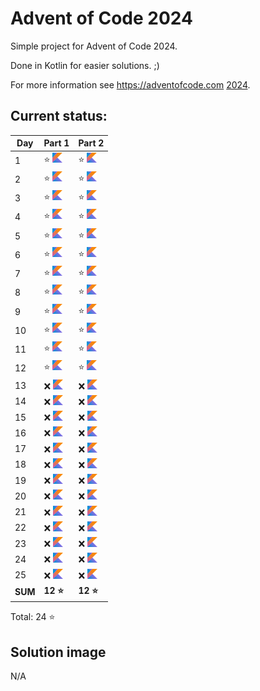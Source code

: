 # Advent of Code 2024

Simple project for Advent of Code 2024.

Done in Kotlin for easier solutions. ;)

For more information see https://adventofcode.com [2024](https://adventofcode.com/2024).

## Current status:

| Day     | Part 1                         | Part 2                         |
|---------|--------------------------------|--------------------------------|
| 1       | ⭐ ![Kotlin](../img/kotlin.png) | ⭐ ![Kotlin](../img/kotlin.png) |
| 2       | ⭐ ![Kotlin](../img/kotlin.png) | ⭐ ![Kotlin](../img/kotlin.png) |
| 3       | ⭐ ![Kotlin](../img/kotlin.png) | ⭐ ![Kotlin](../img/kotlin.png) |
| 4       | ⭐ ![Kotlin](../img/kotlin.png) | ⭐ ![Kotlin](../img/kotlin.png) |
| 5       | ⭐ ![Kotlin](../img/kotlin.png) | ⭐ ![Kotlin](../img/kotlin.png) |
| 6       | ⭐ ![Kotlin](../img/kotlin.png) | ⭐ ![Kotlin](../img/kotlin.png) |
| 7       | ⭐ ![Kotlin](../img/kotlin.png) | ⭐ ![Kotlin](../img/kotlin.png) |
| 8       | ⭐ ![Kotlin](../img/kotlin.png) | ⭐ ![Kotlin](../img/kotlin.png) |
| 9       | ⭐ ![Kotlin](../img/kotlin.png) | ⭐ ![Kotlin](../img/kotlin.png) |
| 10      | ⭐ ![Kotlin](../img/kotlin.png) | ⭐ ![Kotlin](../img/kotlin.png) |
| 11      | ⭐ ![Kotlin](../img/kotlin.png) | ⭐ ![Kotlin](../img/kotlin.png) |
| 12      | ⭐ ![Kotlin](../img/kotlin.png) | ⭐ ![Kotlin](../img/kotlin.png) |
| 13      | ❌ ![Kotlin](../img/kotlin.png) | ❌ ![Kotlin](../img/kotlin.png) |
| 14      | ❌ ![Kotlin](../img/kotlin.png) | ❌ ![Kotlin](../img/kotlin.png) |
| 15      | ❌ ![Kotlin](../img/kotlin.png) | ❌ ![Kotlin](../img/kotlin.png) |
| 16      | ❌ ![Kotlin](../img/kotlin.png) | ❌ ![Kotlin](../img/kotlin.png) |
| 17      | ❌ ![Kotlin](../img/kotlin.png) | ❌ ![Kotlin](../img/kotlin.png) |
| 18      | ❌ ![Kotlin](../img/kotlin.png) | ❌ ![Kotlin](../img/kotlin.png) |
| 19      | ❌ ![Kotlin](../img/kotlin.png) | ❌ ![Kotlin](../img/kotlin.png) |
| 20      | ❌ ![Kotlin](../img/kotlin.png) | ❌ ![Kotlin](../img/kotlin.png) |
| 21      | ❌ ![Kotlin](../img/kotlin.png) | ❌ ![Kotlin](../img/kotlin.png) |
| 22      | ❌ ![Kotlin](../img/kotlin.png) | ❌ ![Kotlin](../img/kotlin.png) |
| 23      | ❌ ![Kotlin](../img/kotlin.png) | ❌ ![Kotlin](../img/kotlin.png) |
| 24      | ❌ ![Kotlin](../img/kotlin.png) | ❌ ![Kotlin](../img/kotlin.png) |
| 25      | ❌ ![Kotlin](../img/kotlin.png) | ❌ ![Kotlin](../img/kotlin.png) |
| **SUM** | **12 ⭐**                       | **12 ⭐**                       |

Total: 24 ⭐

## Solution image
N/A
